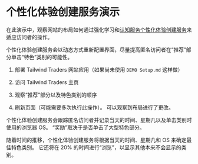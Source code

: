 # <a name="personalizer-demo"></a>个性化体验创建服务演示

在此演示中，观察网站的布局如何通过强化学习和[认知服务个性化体验创建服务](https://docs.microsoft.com/en-us/azure/cognitive-services/personalizer/?WT.mc_id=msignitethetour2019-github-aiml20)来适应访问者的操作。

个性化体验创建服务会以动态方式重新配置界面，尽量提高匿名访问者在“推荐”部分单击“特色”类别的可能性。

1. 部署 Tailwind Traders 网站应用（如果尚未使用 `DEMO Setup.md` 这样做）

2. 访问 Tailwind Traders 主页

3. 观察“推荐”部分以及特色类别的顺序

4. 刷新页面（可能需要多次执行此操作）。 可以观察到布局进行了更改。

个性化体验创建服务会跟踪匿名访问者并记录当天的时间、星期几以及单击类别时使用的浏览器 OS。 “奖励”取决于是否单击了大型特色部分。 

随着时间的推移，个性化体验创建服务将根据当天的时间、星期几和 OS 来确定最佳特色类别。 它还将在 20% 的时间进行“浏览”，以显示其他本来不会显示的类别。
